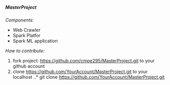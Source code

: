 ##### MasterProject

*Components:*
* Web Crawler 
* Spark Platfor 
* Spark ML application

*How to contribute:*
1. fork project: https://github.com/cmpe295/MasterProject.git to your github account
2. clone https://github.com/YourAccount/MasterProject.git to your localhost
..* git clone https://github.com/YourAccount/MasterProject.git
